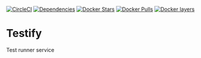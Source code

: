 [![CircleCI](https://img.shields.io/circleci/project/fijimunkii/testify.svg?maxAge=2592000)](https://circleci.com/gh/fijimunkii/testify)
[![Dependencies](https://david-dm.org/fijimunkii/testify.svg)]()
[![Docker Stars](https://img.shields.io/docker/stars/fijimunkii/testify.svg?maxAge=2592000)](https://hub.docker.com/r/fijimunkii/testify/)
[![Docker Pulls](https://img.shields.io/docker/pulls/fijimunkii/testify.svg?maxAge=2592000)](https://hub.docker.com/r/fijimunkii/testify/)
[![Docker layers](https://images.microbadger.com/badges/image/fijimunkii/testify.svg)](https://hub.docker.com/r/fijimunkii/testify/)
# Testify

Test runner service
